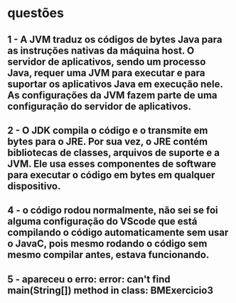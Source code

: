 # questões

## 1 - A JVM traduz os códigos de bytes Java para as instruções nativas da máquina host. O servidor de aplicativos, sendo um processo Java, requer uma JVM para executar e para suportar os aplicativos Java em execução nele. As configurações da JVM fazem parte de uma configuração do servidor de aplicativos.

## 2 - O JDK compila o código e o transmite em bytes para o JRE. Por sua vez, o JRE contém bibliotecas de classes, arquivos de suporte e a JVM. Ele usa esses componentes de software para executar o código em bytes em qualquer dispositivo.


## 4 - o código rodou normalmente, não sei se foi alguma configuração do VScode que está compilando o código automaticamente sem usar o JavaC, pois mesmo rodando o código sem mesmo compilar antes, estava funcionando.

## 5 - apareceu o erro: error: can't find main(String[]) method in class: BMExercicio3
